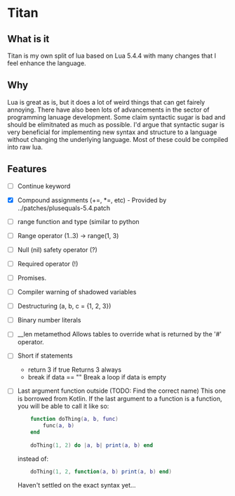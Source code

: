 # Titan
## What is it

Titan is my own split of lua based on Lua 5.4.4 with many changes that I feel enhance the language.


## Why

Lua is great as is, but it does a lot of weird things that can get fairely annoying. There have also been lots of advancements in the sector of programming lanuage development.
Some claim syntactic sugar is bad and should be elimitnated as much as possible.
I'd argue that syntactic sugar is very beneficial for implementing new syntax and structure to a language without changing the underlying language. Most of these could be compiled into raw lua.

## Features
- [ ] Continue keyword
- [x] Compound assignments (+=, *=, etc) - Provided by ../patches/plusequals-5.4.patch
- [ ] range function and type (similar to python
- [ ] Range operator (1..3) -> range(1, 3)
- [ ] Null (nil) safety operator (?)
- [ ] Required operator (!)
- [ ] Promises.
- [ ] Compiler warning of shadowed variables
- [ ] Destructuring (a, b, c = {1, 2, 3})
- [ ] Binary number literals
- [ ] __len metamethod
	Allows tables to override what is returned by the '#' operator.
- [ ] Short if statements
	- return 3 if true
		Returns 3 always
	- break if data == ""
		Break a loop if data is empty
- [ ] Last argument function outside (TODO: Find the correct name)
	This one is borrowed from Kotlin. If the last argument to a function is a function, you will be able to call it like so:
	```lua
		function doThing(a, b, func)
			func(a, b)
		end
		
		doThing(1, 2) do |a, b| print(a, b) end
	```

	instead of:
	```lua
		doThing(1, 2, function(a, b) print(a, b) end)
	```
	Haven't settled on the exact syntax yet...
